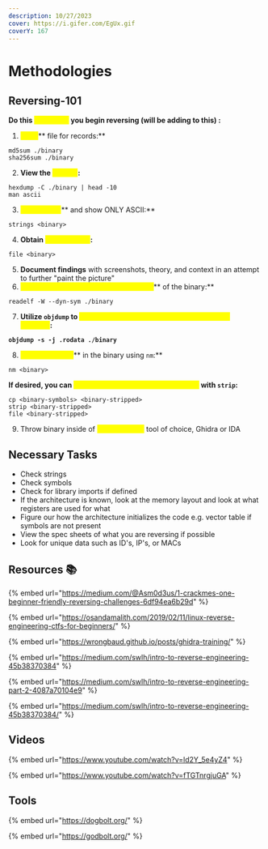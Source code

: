 ```yaml
---
description: 10/27/2023
cover: https://i.gifer.com/EgUx.gif
coverY: 167
---
```


# Methodologies

## Reversing-101

**Do this **<mark style="color:yellow;">**everytime**</mark>** you begin reversing (will be adding to this) :**

1. <mark style="color:yellow;">**Hash**</mark>** file for records:**

```
md5sum ./binary
sha256sum ./binary
```

2. **View the **<mark style="color:yellow;">**raw file**</mark>**:**

```
hexdump -C ./binary | head -10
man ascii
```

3. <mark style="color:yellow;">**Parse bytes**</mark>** and show ONLY ASCII:**

```
strings <binary>
```

4. **Obtain **<mark style="color:yellow;">**file signature**</mark>**:**

```
file <binary>
```

5. **Document findings** with screenshots, theory, and context in an attempt to further "paint the picture"
6. <mark style="color:yellow;">**Obtain symbols for imported functions**</mark>** of the binary:**

```
readelf -W --dyn-sym ./binary
```

7. **Utilize `objdump` to **<mark style="color:yellow;">**view disassembly and examine specific ELF sections**</mark>**:**

<pre><code><strong>objdump -s -j .rodata ./binary
</strong></code></pre>

8. <mark style="color:yellow;">**Check symbols**</mark>** in the binary using `nm`:**

```
nm <binary>
```

**If desired, you can **<mark style="color:yellow;">**strip the binary of symbols manually**</mark>** with `strip`:**

```
cp <binary-symbols> <binary-stripped>
strip <binary-stripped>
file <binary-stripped>
```

9. Throw binary inside of <mark style="color:yellow;">static analysis</mark> tool of choice, Ghidra or IDA

## Necessary Tasks

* Check strings&#x20;
* Check symbols
* Check for library imports if defined
* If the architecture is known, look at the memory layout and look at what registers are used for what
* Figure our how the architecture initializes the code e.g. vector table if symbols are not present
* View the spec sheets of what you are reversing if possible
* Look for unique data such as ID's, IP's, or MACs

## Resources :books:

{% embed url="https://medium.com/@Asm0d3us/1-crackmes-one-beginner-friendly-reversing-challenges-6df94ea6b29d" %}

{% embed url="https://osandamalith.com/2019/02/11/linux-reverse-engineering-ctfs-for-beginners/" %}

{% embed url="https://wrongbaud.github.io/posts/ghidra-training/" %}

{% embed url="https://medium.com/swlh/intro-to-reverse-engineering-45b38370384" %}

{% embed url="https://medium.com/swlh/intro-to-reverse-engineering-part-2-4087a70104e9" %}

{% embed url="https://medium.com/swlh/intro-to-reverse-engineering-45b38370384/" %}

## Videos

{% embed url="https://www.youtube.com/watch?v=ld2Y_5e4yZ4" %}

{% embed url="https://www.youtube.com/watch?v=fTGTnrgjuGA" %}







## Tools

{% embed url="https://dogbolt.org/" %}

{% embed url="https://godbolt.org/" %}
